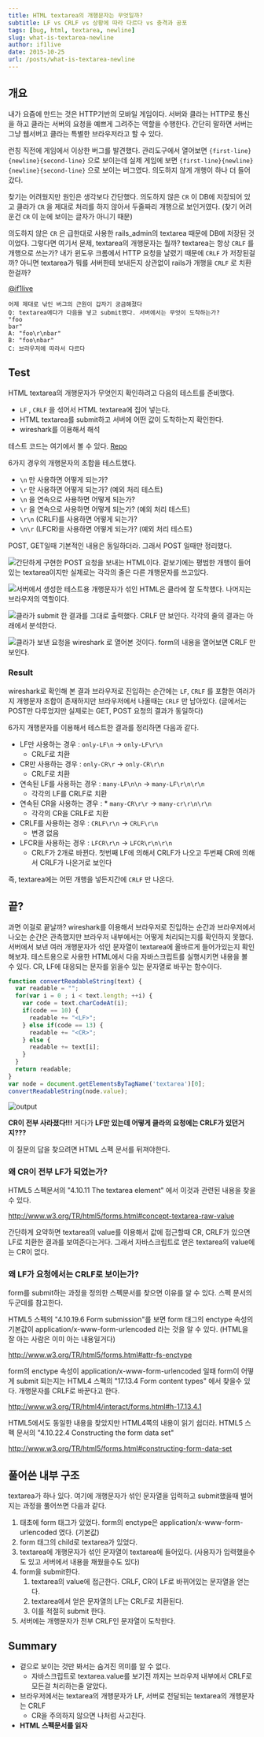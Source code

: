 ```yaml
---
title: HTML textarea의 개행문자는 무엇일까?
subtitle: LF vs CRLF vs 상황에 따라 다르다 vs 충격과 공포
tags: [bug, html, textarea, newline]
slug: what-is-textarea-newline
author: if1live
date: 2015-10-25
url: /posts/what-is-textarea-newline
---
```

개요
----

내가 요즘에 만드는 것은 HTTP기반의 모바일 게임이다. 서버와 클라는 HTTP로
통신을 하고 클라는 서버의 요청을 예쁘게 그려주는 역할을 수행한다. 간단히
말하면 서버는 그냥 웹서버고 클라는 특별한 브라우저라고 할 수 있다.

런칭 직전에 게임에서 이상한 버그를 발견했다. 관리도구에서 열어보면
`{first-line}{newline}{second-line}` 으로 보이는데 실제 게임에 보면
`{first-line}{newline}{newline}{second-line}` 으로 보이는 버그였다.
의도하지 않게 개행이 하나 더 들어갔다.

찾기는 어려웠지만 원인은 생각보다 간단했다. 의도하지 않은 `CR` 이 DB에
저장되어 있고 클라가 `CR` 을 제대로 처리를 하지 않아서 두줄짜리 개행으로
보인거였다. (찾기 어려운건 `CR` 이 눈에 보이는 글자가 아니기 때문)

의도하지 않은 `CR` 은 급한대로 사용한 rails\_admin의 textarea 때문에
DB에 저장된 것이었다. 그렇다면 여기서 문제, textarea의 개행문자는 뭘까?
textarea는 항상 `CRLF` 를 개행으로 쓰는가? 내가 윈도우 크롬에서 HTTP
요청을 날렸기 때문에 `CRLF` 가 저장된걸까? 아니면 textarea가 뭐를
서버한테 보내든지 상관없이 rails가 개행을 `CRLF` 로 치환한걸까?

[@if1live](https://twitter.com/if1live/status/657422182235119616)

```
어제 제대로 낚인 버그의 근원이 갑자기 궁금해졌다
Q: textarea에다가 다음을 넣고 submit했다. 서버에서는 무엇이 도착하는가?
"foo
bar"
A: "foo\r\nbar"
B: "foo\nbar"
C: 브라우저에 따라서 다르다
```

Test
----

HTML textarea의 개행문자가 무엇인지 확인하려고 다음의 테스트를 준비했다.

-   `LF` , `CRLF` 을 섞어서 HTML textarea에 집어 넣는다.
-   HTML textarea를 submit하고 서버에 어떤 값이 도착하는지 확인한다.
-   wireshark를 이용해서 해석

테스트 코드는 여기에서 볼 수 있다.
[Repo](https://github.com/if1live/libsora.so/tree/master/content/development/what-is-textarea-newline)

6가지 경우의 개행문자의 조합을 테스트했다.

-   `\n` 만 사용하면 어떻게 되는가?
-   `\r` 만 사용하면 어떻게 되는가? (예외 처리 테스트)
-   `\n` 을 연속으로 사용하면 어떻게 되는가?
-   `\r` 을 연속으로 사용하면 어떻게 되는가? (예외 처리 테스트)
-   `\r\n` (CRLF)를 사용하면 어떻게 되는가?
-   `\n\r` (LFCR)을 사용하면 어떻게 되는가? (예외 처리 테스트)

POST, GET일때 기본적인 내용은 동일하더라. 그래서 POST 일때만 정리했다.

![간단하게 구현한 POST 요청을 보내는 HTML이다. 겉보기에는 평범한 개행이
들어있는 textarea이지만 실제로는 각각의 줄은 다른 개행문자를
쓰고있다.](browser-input.png)

![서버에서 생성한 테스트용 개행문자가 섞인 HTML은 클라에 잘 도착했다.
나머지는 브라우저의
역할이다.](wireshark-input.png)

![클라가 submit 한 결과를 그대로 출력했다. `CRLF` 만 보인다. 각각의 줄의
결과는 아래에서
분석한다.](browser-output.png)

![클라가 보낸 요청을 wireshark 로 열어본 것이다. form의 내용을 열어보면
`CRLF` 만
보인다.](wireshark-output.png)

### Result

wireshark로 확인해 본 결과 브라우저로 진입하는 순간에는 `LF`, `CRLF` 를
포함한 여러가지 개행문자 조합이 존재하지만 브라우저에서 나올때는 `CRLF`
만 남아있다. (글에서는 POST만 다루었지만 실제로는 GET, POST 요청의
결과가 동일하다)

6가지 개행문자를 이용해서 테스트한 결과를 정리하면 다음과 같다.

* LF만 사용하는 경우 : `only-LF\n` -> `only-LF\r\n`
    * CRLF로 치환
* CR만 사용하는 경우 : `only-CR\r` -> `only-CR\r\n`
    * CRLF로 치환
* 연속된 LF를 사용하는 경우 : `many-LF\n\n` -> `many-LF\r\n\r\n`
    * 각각의 LF를 CRLF로 치환
* 연속된 CR을 사용하는 경우 : \* `many-CR\r\r` -> `many-cr\r\n\r\n`
    * 각각의 CR을 CRLF로 치환
* CRLF를 사용하는 경우 : `CRLF\r\n` -> `CRLF\r\n`
    * 변경 없음
* LFCR을 사용하는 경우 : `LFCR\r\n` -> `LFCR\r\n\r\n`
    * CRLF가 2개로 바뀐다. 첫번째 LF에 의해서 CRLF가 나오고 두번째 CR에 의해서 CRLF가 나온거로 보인다

즉, textarea에는 어떤 개행을 넣든지간에 `CRLF` 만 나온다.

끝?
---

과면 이걸로 끝날까? wireshark를 이용해서 브라우저로 진입하는 순간과
브라우저에서 나오는 순간은 관측했지만 브라우저 내부에서는 어떻게
처리되는지를 확인하지 못했다. 서버에서 보낸 여러 개행문자가 섞인
문자열이 textarea에 올바르게 들어가있는지 확인해보자. 테스트용으로
사용한 HTML에서 다음 자바스크립트를 실행시키면 내용을 볼 수 있다. CR,
LF에 대응되는 문자를 읽을수 있는 문자열로 바꾸는 함수이다.

```javascript
function convertReadableString(text) {
  var readable = "";
  for(var i = 0 ; i < text.length; ++i) {
    var code = text.charCodeAt(i);
    if(code == 10) {
      readable += "<LF>";
    } else if(code == 13) {
      readable += "<CR>";
    } else {
      readable += text[i];
    }
  }
  return readable;
}
var node = document.getElementsByTagName('textarea')[0];
convertReadableString(node.value);
```

![output](textarea-js.png)

**CR이 전부 사라졌다!!!** 게다가 **LF만 있는데 어떻게 클라의 요청에는
CRLF가 있던거지???**

이 질문의 답을 찾으려면 HTML 스펙 문서를 뒤져야한다.

### 왜 CR이 전부 LF가 되었는가?

HTML5 스펙문서의 "4.10.11 The textarea element" 에서 이것과 관련된
내용을 찾을수 있다.

<http://www.w3.org/TR/html5/forms.html#concept-textarea-raw-value>

간단하게 요약하면 textarea의 value를 이용해서 값에 접근할때 CR, CRLF가
있으면 LF로 치환한 결과를 보여준다는거다. 그래서 자바스크립트로 얻은
textarea의 value에는 CR이 없다.

### 왜 LF가 요청에서는 CRLF로 보이는가?

form를 submit하는 과정을 정의한 스펙문서를 찾으면 이유를 알 수 있다.
스펙 문서의 두군데를 참고한다.

HTML5 스펙의 "4.10.19.6 Form submission"를 보면 form 태그의 enctype
속성의 기본값이 application/x-www-form-urlencoded 라는 것을 알 수 있다.
(HTML을 잘 아는 사람은 이미 아는 내용일거다)

<http://www.w3.org/TR/html5/forms.html#attr-fs-enctype>

form의 enctype 속성이 application/x-www-form-urlencoded 일때 form이
어떻게 submit 되는지는 HTML4 스펙의 "17.13.4 Form content types" 에서
찾을수 있다. 개행문자를 CRLF로 바꾼다고 한다.

<http://www.w3.org/TR/html4/interact/forms.html#h-17.13.4.1>

HTML5에서도 동일한 내용을 찾았지만 HTML4쪽의 내용이 읽기 쉽더라. HTML5
스펙 문서의 "4.10.22.4 Constructing the form data set"

<http://www.w3.org/TR/html5/forms.html#constructing-form-data-set>

풀어쓴 내부 구조
----------------

textarea가 하나 있다. 여기에 개행문자가 섞인 문자열을 입력하고
submit했을때 벌어지는 과정을 풀어쓰면 다음과 같다.

1.  태초에 form 태그가 있었다. form의 enctype은
    application/x-www-form-urlencoded 였다. (기본값)
2.  form 태그의 child로 textarea가 있었다.
3.  textarea에 개행문자가 섞인 문자열이 textarea에 들어있다. (사용자가
    입력했을수도 있고 서버에서 내용을 채웠을수도 있다)
4.  form을 submit한다.
    1.  textarea의 value에 접근한다. CRLF, CR이 LF로 바뀌어있는 문자열을 얻는다.
    2.  textarea에서 얻은 문자열의 LF는 CRLF로 치환된다.
    3.  이를 적절히 submit 한다.
5.  서버에는 개행문자가 전부 CRLF인 문자열이 도착한다.

Summary
-------

* 겉으로 보이는 것만 봐서는 숨겨진 의미를 알 수 없다.
    * 자바스크립트로 textarea.value를 보기전 까지는 브라우저 내부에서 CRLF로 모든걸 처리하는줄 알았다.
* 브라우저에서는 textarea의 개행문자가 LF, 서버로 전달되는 textarea의 개행문자는 CRLF
    * CR을 주의하지 않으면 나처럼 사고친다.
* **HTML 스펙문서를 읽자**
